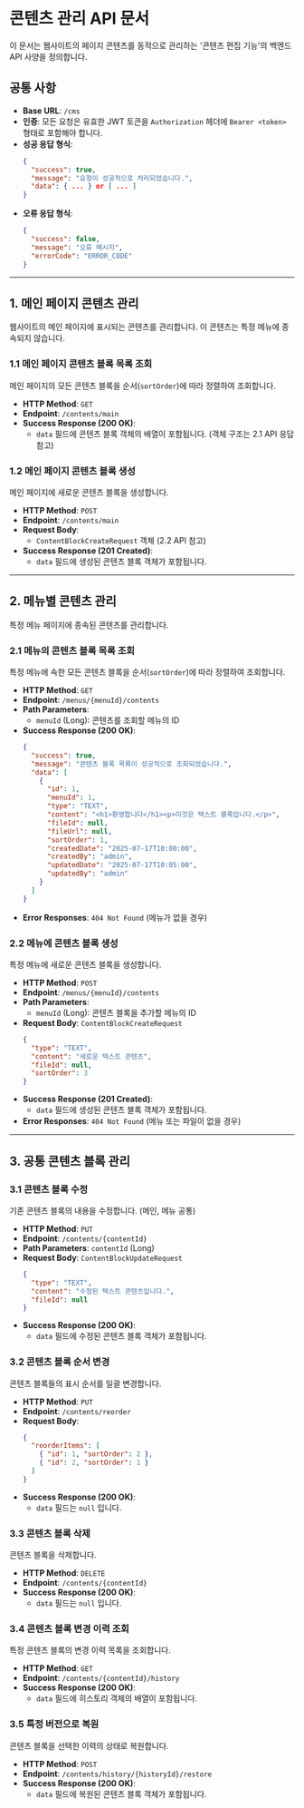 # 콘텐츠 관리 API 문서

이 문서는 웹사이트의 페이지 콘텐츠를 동적으로 관리하는 '콘텐츠 편집 기능'의 백엔드 API 사양을 정의합니다.

## 공통 사항

- **Base URL**: `/cms`
- **인증**: 모든 요청은 유효한 JWT 토큰을 `Authorization` 헤더에 `Bearer <token>` 형태로 포함해야 합니다.
- **성공 응답 형식**:
  ```json
  {
    "success": true,
    "message": "요청이 성공적으로 처리되었습니다.",
    "data": { ... } or [ ... ]
  }
  ```
- **오류 응답 형식**:
  ```json
  {
    "success": false,
    "message": "오류 메시지",
    "errorCode": "ERROR_CODE"
  }
  ```

---

## 1. 메인 페이지 콘텐츠 관리

웹사이트의 메인 페이지에 표시되는 콘텐츠를 관리합니다. 이 콘텐츠는 특정 메뉴에 종속되지 않습니다.

### 1.1 메인 페이지 콘텐츠 블록 목록 조회

메인 페이지의 모든 콘텐츠 블록을 순서(`sortOrder`)에 따라 정렬하여 조회합니다.

- **HTTP Method**: `GET`
- **Endpoint**: `/contents/main`
- **Success Response (200 OK)**:
  - `data` 필드에 콘텐츠 블록 객체의 배열이 포함됩니다. (객체 구조는 2.1 API 응답 참고)

### 1.2 메인 페이지 콘텐츠 블록 생성

메인 페이지에 새로운 콘텐츠 블록을 생성합니다.

- **HTTP Method**: `POST`
- **Endpoint**: `/contents/main`
- **Request Body**:
  - `ContentBlockCreateRequest` 객체 (2.2 API 참고)
- **Success Response (201 Created)**:
  - `data` 필드에 생성된 콘텐츠 블록 객체가 포함됩니다.

---

## 2. 메뉴별 콘텐츠 관리

특정 메뉴 페이지에 종속된 콘텐츠를 관리합니다.

### 2.1 메뉴의 콘텐츠 블록 목록 조회

특정 메뉴에 속한 모든 콘텐츠 블록을 순서(`sortOrder`)에 따라 정렬하여 조회합니다.

- **HTTP Method**: `GET`
- **Endpoint**: `/menus/{menuId}/contents`
- **Path Parameters**:
  - `menuId` (Long): 콘텐츠를 조회할 메뉴의 ID
- **Success Response (200 OK)**:
  ```json
  {
    "success": true,
    "message": "콘텐츠 블록 목록이 성공적으로 조회되었습니다.",
    "data": [
      {
        "id": 1,
        "menuId": 1,
        "type": "TEXT",
        "content": "<h1>환영합니다</h1><p>이것은 텍스트 블록입니다.</p>",
        "fileId": null,
        "fileUrl": null,
        "sortOrder": 1,
        "createdDate": "2025-07-17T10:00:00",
        "createdBy": "admin",
        "updatedDate": "2025-07-17T10:05:00",
        "updatedBy": "admin"
      }
    ]
  }
  ```
- **Error Responses**: `404 Not Found` (메뉴가 없을 경우)

### 2.2 메뉴에 콘텐츠 블록 생성

특정 메뉴에 새로운 콘텐츠 블록을 생성합니다.

- **HTTP Method**: `POST`
- **Endpoint**: `/menus/{menuId}/contents`
- **Path Parameters**:
  - `menuId` (Long): 콘텐츠 블록을 추가할 메뉴의 ID
- **Request Body**: `ContentBlockCreateRequest`
  ```json
  {
    "type": "TEXT",
    "content": "새로운 텍스트 콘텐츠",
    "fileId": null,
    "sortOrder": 3
  }
  ```
- **Success Response (201 Created)**:
  - `data` 필드에 생성된 콘텐츠 블록 객체가 포함됩니다.
- **Error Responses**: `404 Not Found` (메뉴 또는 파일이 없을 경우)

---

## 3. 공통 콘텐츠 블록 관리

### 3.1 콘텐츠 블록 수정

기존 콘텐츠 블록의 내용을 수정합니다. (메인, 메뉴 공통)

- **HTTP Method**: `PUT`
- **Endpoint**: `/contents/{contentId}`
- **Path Parameters**: `contentId` (Long)
- **Request Body**: `ContentBlockUpdateRequest`
  ```json
  {
    "type": "TEXT",
    "content": "수정된 텍스트 콘텐츠입니다.",
    "fileId": null
  }
  ```
- **Success Response (200 OK)**:
  - `data` 필드에 수정된 콘텐츠 블록 객체가 포함됩니다.

### 3.2 콘텐츠 블록 순서 변경

콘텐츠 블록들의 표시 순서를 일괄 변경합니다.

- **HTTP Method**: `PUT`
- **Endpoint**: `/contents/reorder`
- **Request Body**:
  ```json
  {
    "reorderItems": [
      { "id": 1, "sortOrder": 2 },
      { "id": 2, "sortOrder": 1 }
    ]
  }
  ```
- **Success Response (200 OK)**:
  - `data` 필드는 `null` 입니다.

### 3.3 콘텐츠 블록 삭제

콘텐츠 블록을 삭제합니다.

- **HTTP Method**: `DELETE`
- **Endpoint**: `/contents/{contentId}`
- **Success Response (200 OK)**:
  - `data` 필드는 `null` 입니다.

### 3.4 콘텐츠 블록 변경 이력 조회

특정 콘텐츠 블록의 변경 이력 목록을 조회합니다.

- **HTTP Method**: `GET`
- **Endpoint**: `/contents/{contentId}/history`
- **Success Response (200 OK)**:
  - `data` 필드에 히스토리 객체의 배열이 포함됩니다.

### 3.5 특정 버전으로 복원

콘텐츠 블록을 선택한 이력의 상태로 복원합니다.

- **HTTP Method**: `POST`
- **Endpoint**: `/contents/history/{historyId}/restore`
- **Success Response (200 OK)**:
  - `data` 필드에 복원된 콘텐츠 블록 객체가 포함됩니다.
